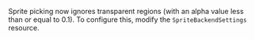 Sprite picking now ignores transparent regions (with an alpha value less than or equal to 0.1). To configure this, modify the `SpriteBackendSettings` resource.
